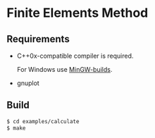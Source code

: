 # Finite Elements Method

## Requirements

-  C++0x-compatible compiler is required.

   For Windows use [MinGW-builds](http://sourceforge.net/projects/mingwbuilds/).

-  gnuplot

## Build

```bash
$ cd examples/calculate
$ make
```
